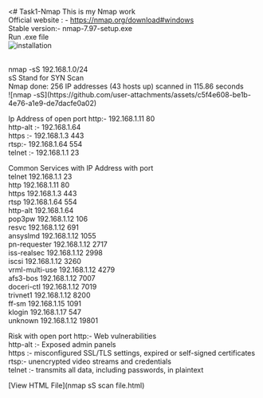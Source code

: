 <# Task1-Nmap
This is my Nmap work
<br>
Official website : - https://nmap.org/download#windows
<br>
Stable version:-  nmap-7.97-setup.exe
<br>
Run .exe file
<br>
![installation](https://github.com/user-attachments/assets/df3049e2-db51-4d90-a5bd-e6cb07a7506f)

<br>
 nmap -sS 192.168.1.0/24
<br>
 sS Stand for SYN Scan
<br>
Nmap done: 256 IP addresses (43 hosts up) scanned in 115.86 seconds
<br>
![nmap -sS](https://github.com/user-attachments/assets/c5f4e608-be1b-4e76-a1e9-de7dacfe0a02)
<br>

Ip Address of open port
http:-  192.168.1.11  80
<br>
http-alt :- 192.168.1.64
<br>
https :- 192.168.1.3  443
<br>
rtsp:- 192.168.1.64   554
<br>
telnet :- 192.168.1.1  23

Common Services with IP Address with port
<br>
telnet 192.168.1.1  23
<br>
http 192.168.1.11  80
<br>
https 192.168.1.3  443
<br>
rtsp 192.168.1.64   554
<br>
http-alt 192.168.1.64
<br>
pop3pw 192.168.1.12   106
<br>
resvc 192.168.1.12   691
<br>
ansyslmd 192.168.1.12   1055
<br>
pn-requester 192.168.1.12  2717
<br>
iss-realsec 192.168.1.12  2998
<br>
iscsi  192.168.1.12 3260
<br>
vrml-multi-use 192.168.1.12 4279
<br>
afs3-bos 192.168.1.12 7007
<br>
doceri-ctl  192.168.1.12  7019
<br>
trivnet1  192.168.1.12 8200
<br>
ff-sm  192.168.1.15  1091
<br>
klogin  192.168.1.17  547
<br>
unknown  192.168.1.12   19801


Risk with open port
http:-  Web vulnerabilities 
<br>
http-alt :- Exposed admin panels
<br>
https :- misconfigured SSL/TLS settings, expired or self-signed certificates
<br>
rtsp:- unencrypted video streams and credentials
<br>
telnet :- transmits all data, including passwords, in plaintext
<br>

[View HTML File](nmap sS scan file.html)

